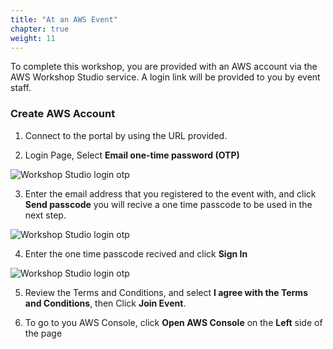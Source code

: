 ```yaml
---
title: "At an AWS Event"
chapter: true
weight: 11
---
```


To complete this workshop, you are provided with an AWS account via the AWS Workshop Studio service. A login link will be provided to you by event staff.

### Create AWS Account

1. Connect to the portal by using the URL provided.

2. Login Page, Select **Email one-time password (OTP)**

![Workshop Studio login otp](/images/prerequisites/otp_ws.png)

3. Enter the email address that you registered to the event with, and click **Send passcode** you will recive a one time passcode to be used in the next step.

![Workshop Studio login otp](/images/prerequisites/email_ws.png)

4. Enter the one time passcode recived and click **Sign In**

![Workshop Studio login otp](/images/prerequisites/pass_ws.png)

5. Review the Terms and Conditions, and select **I agree with the Terms and Conditions**, then Click **Join Event**.

6. To go to you AWS Console, click **Open AWS Console** on the **Left** side of the page
